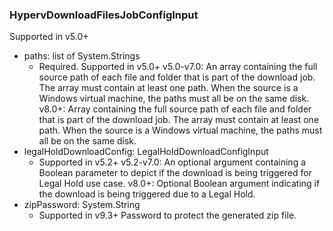 ### HypervDownloadFilesJobConfigInput
Supported in v5.0+

- paths: list of System.Strings
  - Required. Supported in v5.0+
v5.0-v7.0: An array containing the full source path of each file and folder that is part of the download job. The array must contain at least one path. When the source is a Windows virtual machine, the paths must all be on the same disk.
v8.0+: Array containing the full source path of each file and folder that is part of the download job. The array must contain at least one path. When the source is a Windows virtual machine, the paths must all be on the same disk.
- legalHoldDownloadConfig: LegalHoldDownloadConfigInput
  - Supported in v5.2+
v5.2-v7.0: An optional argument containing a Boolean parameter to depict if the download is being triggered for Legal Hold use case.
v8.0+: Optional Boolean argument indicating if the download is being triggered due to a Legal Hold.
- zipPassword: System.String
  - Supported in v9.3+
Password to protect the generated zip file.

